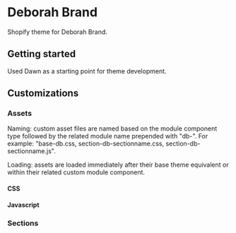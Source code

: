# Deborah Brand

Shopify theme for Deborah Brand.

## Getting started

Used Dawn as a starting point for theme development. 

## Customizations

### Assets

Naming: custom asset files are named based on the module component type followed by the related module name prepended with "db-". For example: "base-db.css, section-db-sectionname.css, section-db-sectionname.js".

Loading: assets are loaded immediately after their base theme equivalent or within their related custom module component.

#### CSS

#### Javascript

### Sections


